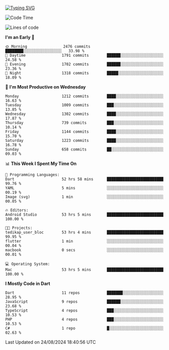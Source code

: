 
<a href="https://git.io/typing-svg"><img src="https://readme-typing-svg.demolab.com?font=Source+Code+Pro&pause=1000&random=false&width=435&lines=Hey+%F0%9F%A5%B6+iam+Yaskraz" alt="Typing SVG" /></a>
<!--START_SECTION:waka-->
![Code Time](http://img.shields.io/badge/Code%20Time-534%20hrs%2023%20mins-blue)

![Lines of code](https://img.shields.io/badge/From%20Hello%20World%20I%27ve%20Written-4.5%20million%20lines%20of%20code-blue)

**I'm an Early 🐤** 

```text
🌞 Morning                2476 commits        ████████░░░░░░░░░░░░░░░░░   33.98 % 
🌆 Daytime                1791 commits        ██████░░░░░░░░░░░░░░░░░░░   24.58 % 
🌃 Evening                1702 commits        ██████░░░░░░░░░░░░░░░░░░░   23.36 % 
🌙 Night                  1318 commits        █████░░░░░░░░░░░░░░░░░░░░   18.09 % 
```
📅 **I'm Most Productive on Wednesday** 

```text
Monday                   1212 commits        ████░░░░░░░░░░░░░░░░░░░░░   16.63 % 
Tuesday                  1009 commits        ███░░░░░░░░░░░░░░░░░░░░░░   13.85 % 
Wednesday                1302 commits        ████░░░░░░░░░░░░░░░░░░░░░   17.87 % 
Thursday                 739 commits         ███░░░░░░░░░░░░░░░░░░░░░░   10.14 % 
Friday                   1144 commits        ████░░░░░░░░░░░░░░░░░░░░░   15.70 % 
Saturday                 1223 commits        ████░░░░░░░░░░░░░░░░░░░░░   16.78 % 
Sunday                   658 commits         ██░░░░░░░░░░░░░░░░░░░░░░░   09.03 % 
```


📊 **This Week I Spent My Time On** 

```text
💬 Programming Languages: 
Dart                     52 hrs 58 mins      █████████████████████████   99.76 % 
YAML                     5 mins              ░░░░░░░░░░░░░░░░░░░░░░░░░   00.19 % 
Image (svg)              1 min               ░░░░░░░░░░░░░░░░░░░░░░░░░   00.05 % 

🔥 Editors: 
Android Studio           53 hrs 5 mins       █████████████████████████   100.00 % 

🐱‍💻 Projects: 
tedikap_user_bloc        53 hrs 4 mins       █████████████████████████   99.95 % 
flutter                  1 min               ░░░░░░░░░░░░░░░░░░░░░░░░░   00.04 % 
macbook                  0 secs              ░░░░░░░░░░░░░░░░░░░░░░░░░   00.01 % 

💻 Operating System: 
Mac                      53 hrs 5 mins       █████████████████████████   100.00 % 
```

**I Mostly Code in Dart** 

```text
Dart                     11 repos            ███████░░░░░░░░░░░░░░░░░░   28.95 % 
JavaScript               9 repos             ██████░░░░░░░░░░░░░░░░░░░   23.68 % 
TypeScript               4 repos             ███░░░░░░░░░░░░░░░░░░░░░░   10.53 % 
PHP                      4 repos             ███░░░░░░░░░░░░░░░░░░░░░░   10.53 % 
C#                       1 repo              █░░░░░░░░░░░░░░░░░░░░░░░░   02.63 % 
```




 Last Updated on 24/08/2024 18:40:56 UTC
<!--END_SECTION:waka-->
